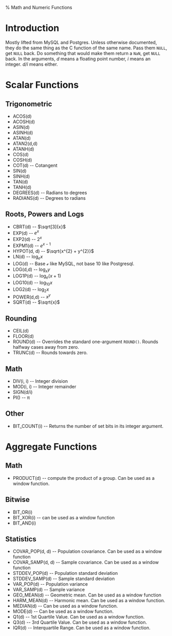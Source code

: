 % Math and Numeric Functions

Introduction
============

Mostly lifted from MySQL and Postgres. Unless otherwise documented,
they do the same thing as the C function of the same name. Pass them
`NULL`, get `NULL` back. Do something that would make them return a
`NaN`, get `NULL` back. In the arguments, *d* means a floating point
number, *i* means an integer. *d/i* means either.

Scalar Functions
================

Trigonometric
-------------

* ACOS(d)
* ACOSH(d)
* ASIN(d)
* ASINH(d)
* ATAN(d)
* ATAN2(d,d)
* ATANH(d)
* COS(d)
* COSH(d)
* COT(d) -- Cotangent
* SIN(d)
* SINH(d)
* TAN(d)
* TANH(d)
* DEGREES(d) -- Radians to degrees 
* RADIANS(d) -- Degrees to radians

Roots, Powers and Logs
----------------------

* CBRT(d) -- $\sqrt[3]{x}$
* EXP(d) -- $e^{x}$
* EXP2(d) -- $2^{x}$
* EXPM1(d) -- $e^{x-1}$
* HYPOT(d, d) -- $\sqrt{x^{2} + y^{2}}$
* LN(d) -- $\log_{e} x$
* LOG(d) -- Base ℯ like MySQL, not base 10 like Postgresql.
* LOG(d,d) -- $\log_{x} y$
* LOG1P(d) -- $\log_{e} (x+1)$
* LOG10(d) -- $\log_{10} x$
* LOG2(d) -- $\log_{2} x$
* POWER(d,d) -- $x^{y}$
* SQRT(d) -- $\sqrt{x}$

Rounding
--------

* CEIL(d)
* FLOOR(d)
* ROUND(d) -- Overrides the standard one-argument `ROUND()`. Rounds
  halfway cases away from zero.
* TRUNC(d) -- Rounds towards zero.

Math
----

* DIV(i, i) -- Integer division
* MOD(i, i) -- Integer remainder
* SIGN(d/i)
* PI() -- π

Other
-----

* BIT_COUNT(i) -- Returns the number of set bits in its integer argument.

Aggregate Functions
===================

Math
----

* PRODUCT(d) -- compute the product of a group. Can be used as a
  window function.

Bitwise
-------

* BIT_OR(i)
* BIT_XOR(i) -- can be used as a window function
* BIT_AND(i)

Statistics
----------

* COVAR_POP(d, d) -- Population covariance. Can be used as a window function
* COVAR_SAMP(d, d) -- Sample covariance. Can be used as a window function
* STDDEV_POP(d) -- Population standard deviation
* STDDEV_SAMP(d) -- Sample standard deviation
* VAR_POP(d) -- Population variance
* VAR_SAMP(d) -- Sample variance
* GEO_MEAN(d) -- Geometric mean. Can be used as a window function
* HARM_MEAN(d) -- Harmonic mean. Can be used as a window function.
* MEDIAN(d) -- Can be used as a window function.
* MODE(d) -- Can be used as a window function.
* Q1(d) -- 1st Quartile Value. Can be used as a window function.
* Q3(d) -- 3rd Quartile Value. Can be used as a window function.
* IQR(d) -- Interquartile Range. Can be used as a window function.
